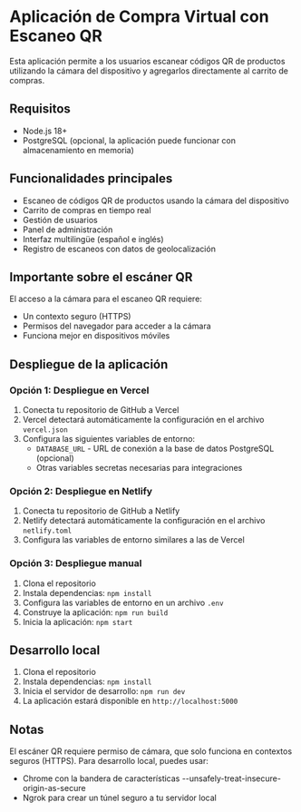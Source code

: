 # Aplicación de Compra Virtual con Escaneo QR

Esta aplicación permite a los usuarios escanear códigos QR de productos utilizando la cámara del dispositivo y agregarlos directamente al carrito de compras.

## Requisitos

- Node.js 18+ 
- PostgreSQL (opcional, la aplicación puede funcionar con almacenamiento en memoria)

## Funcionalidades principales

- Escaneo de códigos QR de productos usando la cámara del dispositivo
- Carrito de compras en tiempo real
- Gestión de usuarios
- Panel de administración
- Interfaz multilingüe (español e inglés)
- Registro de escaneos con datos de geolocalización

## Importante sobre el escáner QR

El acceso a la cámara para el escaneo QR requiere:
- Un contexto seguro (HTTPS)
- Permisos del navegador para acceder a la cámara
- Funciona mejor en dispositivos móviles

## Despliegue de la aplicación

### Opción 1: Despliegue en Vercel

1. Conecta tu repositorio de GitHub a Vercel
2. Vercel detectará automáticamente la configuración en el archivo `vercel.json`
3. Configura las siguientes variables de entorno:
   - `DATABASE_URL` - URL de conexión a la base de datos PostgreSQL (opcional)
   - Otras variables secretas necesarias para integraciones

### Opción 2: Despliegue en Netlify

1. Conecta tu repositorio de GitHub a Netlify
2. Netlify detectará automáticamente la configuración en el archivo `netlify.toml`
3. Configura las variables de entorno similares a las de Vercel

### Opción 3: Despliegue manual

1. Clona el repositorio
2. Instala dependencias: `npm install`
3. Configura las variables de entorno en un archivo `.env`
4. Construye la aplicación: `npm run build`
5. Inicia la aplicación: `npm start`

## Desarrollo local

1. Clona el repositorio
2. Instala dependencias: `npm install`
3. Inicia el servidor de desarrollo: `npm run dev`
4. La aplicación estará disponible en `http://localhost:5000`

## Notas

El escáner QR requiere permiso de cámara, que solo funciona en contextos seguros (HTTPS). Para desarrollo local, puedes usar:
- Chrome con la bandera de características --unsafely-treat-insecure-origin-as-secure
- Ngrok para crear un túnel seguro a tu servidor local